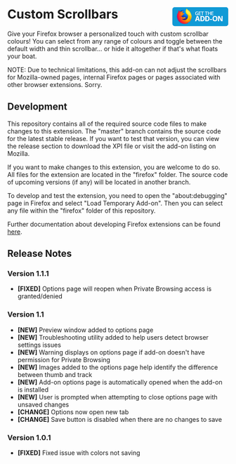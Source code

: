 # Custom Scrollbars [<img align="right" src=".github/fxaddon.png">](https://addons.mozilla.org/firefox/addon/custom-scrollbars/)
Give your Firefox browser a personalized touch with custom scrollbar colours! You can select from any range of colours and toggle between the default width and thin scrollbar... or hide it altogether if that's what floats your boat.

NOTE: Due to technical limitations, this add-on can not adjust the scrollbars for Mozilla-owned pages, internal Firefox pages or pages associated with other browser extensions. Sorry.

## Development
This repository contains all of the required source code files to make changes to this extension. The "master" branch contains the source code for the latest stable release. If you want to test that version, you can view the release section to download the XPI file or visit the add-on listing on Mozilla.

If you want to make changes to this extension, you are welcome to do so. All files for the extension are located in the "firefox" folder. The source code of upcoming versions (if any) will be located in another branch.

To develop and test the extension, you need to open the "about:debugging" page in Firefox and select "Load Temporary Add-on". Then you can select any file within the "firefox" folder of this repository.

Further documentation about developing Firefox extensions can be found [here](https://developer.mozilla.org/docs/Mozilla/Add-ons/WebExtensions/Your_first_WebExtension).

## Release Notes
### Version 1.1.1
* **[FIXED]** Options page will reopen when Private Browsing access is granted/denied

### Version 1.1
* **[NEW]** Preview window added to options page
* **[NEW]** Troubleshooting utility added to help users detect browser settings issues
* **[NEW]** Warning displays on options page if add-on doesn't have permission for Private Browsing
* **[NEW]** Images added to the options page help identify the difference between thumb and track
* **[NEW]** Add-on options page is automatically opened when the add-on is installed
* **[NEW]** User is prompted when attempting to close options page with unsaved changes
* **[CHANGE]** Options now open new tab
* **[CHANGE]** Save button is disabled when there are no changes to save

### Version 1.0.1
* **[FIXED]** Fixed issue with colors not saving
